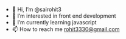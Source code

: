 - 👋 Hi, I’m @sairohit3
- 👀 I’m interested in front end development
- 🌱 I’m currently learning javascript
- 📫 How to reach me rohit3330@gmail.com

<!---
sairohit3/sairohit3 is a ✨ special ✨ repository because its `README.md` (this file) appears on your GitHub profile.
You can click the Preview link to take a look at your changes.
--->
